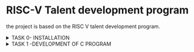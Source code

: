 # RISC-V Talent development program

the project is based on the RISC V talent development program.

<details>
  <summary> TASK 0- INSTALLATION</summary>
</details>
<details>
  <summary>
    TASK 1 -DEVELOPMENT OF C PROGRAM
  </summary>

  ### step 1: fire up the terminal 
  bash 
  vsduser@vsduser-VirtualBox:~$
  

  ### step 2: direction to home bash
  bash
  cd
  

  ### step 3: open leafpad bash
  bash
  leafpad sum1ton.c &
  

  ### step 4: write the code
  c
  #include<stdio.h>
  int main(){
    int sum = 0, n = 86, i;
    for(i=0; i<=n; i++){
        sum+=i;
        printf("The sum from 1 to 100: %d \n", sum);
    }
    return 0;
}
  

  ### step 5: compile and run the code
  bash
  gcc sum1ton.c
  ./a.out
  


  
</details>
